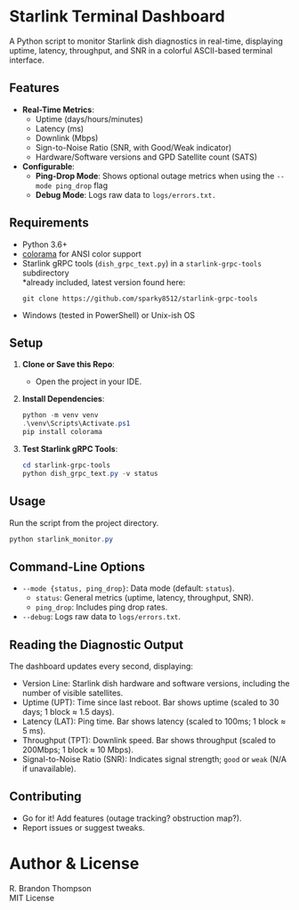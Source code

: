 # Starlink Terminal Dashboard

A Python script to monitor Starlink dish diagnostics in real-time, displaying uptime, latency, throughput, and SNR in a colorful ASCII-based terminal interface.

## Features  
- **Real-Time Metrics**:
  - Uptime (days/hours/minutes)
  - Latency (ms)
  - Downlink (Mbps)
  - Sign-to-Noise Ratio (SNR, with Good/Weak indicator)
  - Hardware/Software versions and GPD Satellite count (SATS)
- **Configurable**:
  - **Ping-Drop Mode**: Shows optional outage metrics when using the `--mode ping_drop` flag
  - **Debug Mode**: Logs raw data to `logs/errors.txt.`  

## Requirements
- Python 3.6+
- [colorama](https://pypi.org/project/colorama/) for ANSI color support
- Starlink gRPC tools (`dish_grpc_text.py`) in a `starlink-grpc-tools` subdirectory  
    *already included, latest version found here:  
    ```
    git clone https://github.com/sparky8512/starlink-grpc-tools
    ```
- Windows (tested in PowerShell) or Unix-ish OS

## Setup
1. **Clone or Save this Repo**:
   - Open the project in your IDE.

2. **Install Dependencies**:
    ```powershell
    python -m venv venv
    .\venv\Scripts\Activate.ps1
    pip install colorama
    ```

3. **Test Starlink gRPC Tools**:
    ```powershell
    cd starlink-grpc-tools
    python dish_grpc_text.py -v status
    ```

## Usage
Run the script from the project directory.
```powershell
python starlink_monitor.py
```

## Command-Line Options
- `--mode {status, ping_drop}`: Data mode (default: `status`).
  - `status`: General metrics (uptime, latency, throughput, SNR).
  - `ping_drop`: Includes ping drop rates.
- `--debug`: Logs raw data to `logs/errors.txt`.

## Reading the Diagnostic Output
The dashboard updates every second, displaying:

- Version Line: Starlink dish hardware and software versions, including the number of visible satellites.
- Uptime (UPT): Time since last reboot. Bar shows uptime (scaled to 30 days; 1 block ≈ 1.5 days).
- Latency (LAT): Ping time. Bar shows latency (scaled to 100ms; 1 block ≈ 5 ms).
- Throughput (TPT): Downlink speed. Bar shows throughput (scaled to 200Mbps; 1 block ≈ 10 Mbps).
- Signal-to-Noise Ratio (SNR): Indicates signal strength; `good` or `weak` (N/A if unavailable).

## Contributing
- Go for it! Add features (outage tracking? obstruction map?).
- Report issues or suggest tweaks.

# Author & License
R. Brandon Thompson  
MIT License